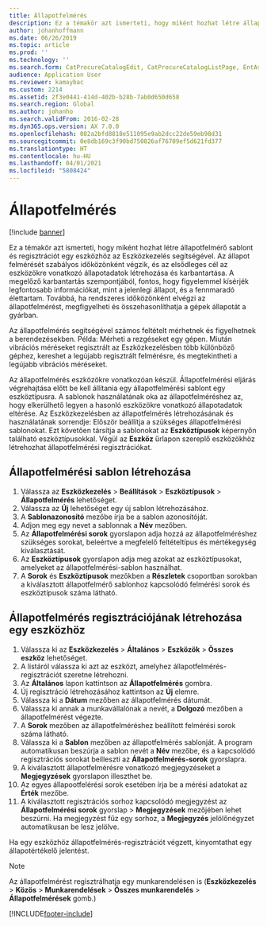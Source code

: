 ```yaml
---
title: Állapotfelmérés
description: Ez a témakör azt ismerteti, hogy miként hozhat létre állapotfelmérő sablont és regisztrációt egy eszközhöz az Eszközkezelés segítségével.
author: johanhoffmann
ms.date: 06/26/2019
ms.topic: article
ms.prod: ''
ms.technology: ''
ms.search.form: CatProcureCatalogEdit, CatProcureCatalogListPage, EntAssetObjectCondition, EntAssetConditionTemplate
audience: Application User
ms.reviewer: kamaybac
ms.custom: 2214
ms.assetid: 2f3e0441-414d-402b-b28b-7ab0d650d658
ms.search.region: Global
ms.author: johanho
ms.search.validFrom: 2016-02-28
ms.dyn365.ops.version: AX 7.0.0
ms.openlocfilehash: 082a2bfd8818e511095e9ab2dcc22de59eb98d31
ms.sourcegitcommit: 0e8db169c3f90bd750826af76709ef5d621fd377
ms.translationtype: HT
ms.contentlocale: hu-HU
ms.lasthandoff: 04/01/2021
ms.locfileid: "5808424"
---
```

# <a name="condition-assessment"></a>Állapotfelmérés

[!include [banner](../../includes/banner.md)]

 

Ez a témakör azt ismerteti, hogy miként hozhat létre állapotfelmérő sablont és regisztrációt egy eszközhöz az Eszközkezelés segítségével. Az állapot felmérését szabályos időközönként végzik, és az elsődleges cél az eszközökre vonatkozó állapotadatok létrehozása és karbantartása. A megelőző karbantartás szempontjából, fontos, hogy figyelemmel kísérjék legfontosabb információkat, mint a jelenlegi állapot, és a fennmaradó élettartam. Továbbá, ha rendszeres időközönként elvégzi az állapotfelmérést, megfigyelheti és összehasonlíthatja a gépek állapotát a gyárban.

Az állapotfelmérés segítségével számos feltételt mérhetnek és figyelhetnek a berendezésekben. Példa: Mérheti a rezgéseket egy gépen. Miután vibrációs méréseket regisztrált az Eszközkezelésben több különböző géphez, kereshet a legújabb regisztrált felmérésre, és megtekintheti a legújabb vibrációs méréseket.

Az állapotfelmérés eszközökre vonatkozóan készül. Állapotfelmérési eljárás végrehajtása előtt be kell állítania egy állapotfelmérési sablont egy eszköztípusra. A sablonok használatának oka az állapotfelméréshez az, hogy elkerülhető legyen a hasonló eszközökre vonatkozó állapotadatok eltérése. Az Eszközkezelésben az állapotfelmérés létrehozásának és használatának sorrendje: Először beállítja a szükséges állapotfelmérési sablonokat. Ezt követően társítja a sablonokat az **Eszköztípusok** képernyőn található eszköztípusokkal. Végül az **Eszköz** űrlapon szereplő eszközökhöz létrehozhat állapotfelmérési regisztrációkat.

## <a name="create-a-condition-assessment-template"></a>Állapotfelmérési sablon létrehozása

1. Válassza az **Eszközkezelés** > **Beállítások** > **Eszköztípusok** > **Állapotfelmérés** lehetőséget.
2. Válassza az **Új** lehetőséget egy új sablon létrehozásához.
3. A **Sablonazonosító** mezőbe írja be a sablon azonosítóját.
4. Adjon meg egy nevet a sablonnak a **Név** mezőben.
5. Az **Állapotfelmérési sorok** gyorslapon adja hozzá az állapotfelméréshez szükséges sorokat, beleértve a megfelelő feltételtípus és mértékegység kiválasztását.
6. Az **Eszköztípusok** gyorslapon adja meg azokat az eszköztípusokat, amelyeket az állapotfelmérési-sablon használhat.
7. A **Sorok** és **Eszköztípusok** mezőkben a **Részletek** csoportban sorokban a kiválasztott állapotfelmérő sablonhoz kapcsolódó felmérési sorok és eszköztípusok száma látható.


## <a name="create-condition-assessment-registration-on-an-asset"></a>Állapotfelmérés regisztrációjának létrehozása egy eszközhöz

1. Válassza ki az **Eszközkezelés** > **Általános** > **Eszközök** > **Összes eszköz** lehetőséget.
2. A listáról válassza ki azt az eszközt, amelyhez állapotfelmérés-regisztrációt szeretne létrehozni.
3. Az **Általános** lapon kattintson az **Állapotfelmérés** gombra.
4. Új regisztráció létrehozásához kattintson az **Új** elemre.
5. Válassza ki a **Dátum** mezőben az állapotfelmérés dátumát.
6. Válassza ki annak a munkavállalónak a nevét, a **Dolgozó** mezőben a állapotfelmérést végezte.
7. A **Sorok** mezőben az állapotfelméréshez beállított felmérési sorok száma látható.
8. Válassza ki a **Sablon** mezőben az állapotfelmérés sablonját. A program automatikusan beszúrja a sablon nevét a **Név** mezőbe, és a kapcsolódó regisztrációs sorokat beilleszti az **Állapotfelmérés-sorok** gyorslapra.
9. A kiválasztott állapotfelmérésre vonatkozó megjegyzéseket a **Megjegyzések** gyorslapon illeszthet be.
10. Az egyes állapootfelérési sorok esetében írja be a mérési adatokat az **Érték** mezőbe.
11. A kiválasztott regisztrációs sorhoz kapcsolódó megjegyzést az **Állapotfelmérési sorok** gyorslap > **Megjegyzések** mezőjében lehet beszúrni. Ha megjegyzést fűz egy sorhoz, a **Megjegyzés** jelölőnégyzet automatikusan be lesz jelölve.

Ha egy eszközhöz állapotfelmérés-regisztrációt végzett, kinyomtathat egy állapotértékelő jelentést.

>[!NOTE]
>Az állapotfelmérést regisztrálhatja egy munkarendelésen is (**Eszközkezelés** > **Közös** > **Munkarendelések** > **Összes munkarendelés** > **Állapotfelmérések** gomb.)


[!INCLUDE[footer-include](../../../includes/footer-banner.md)]